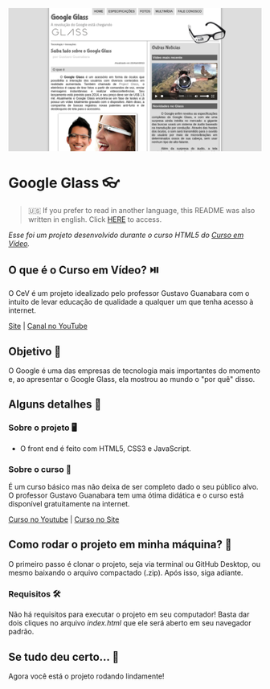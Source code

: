 ![Google Glass](readme-images/google-glass.png)

# Google Glass :eyeglasses:

> :us: If you prefer to read in another language, this README was also written in english. Click [HERE](/README.md) to access.

*Esse foi um projeto desenvolvido durante o curso HTML5 do [Curso em Vídeo](https://www.cursoemvideo.com/).*

## O que é o Curso em Vídeo? :play_or_pause_button:

O CeV é um projeto idealizado pelo professor Gustavo Guanabara com o intuito de levar educação de qualidade a qualquer um que tenha acesso à internet.

[Site](https://www.cursoemvideo.com/) | [Canal no YouTube](https://www.youtube.com/user/cursosemvideo)

## Objetivo :dart:

O Google é uma das empresas de tecnologia mais importantes do momento e, ao apresentar o Google Glass, ela mostrou ao mundo o "por quê" disso.

## Alguns detalhes :scroll:

### Sobre o projeto :desktop_computer:

* O front end é feito com HTML5, CSS3 e JavaScript.

### Sobre o curso :book:

É um curso básico mas não deixa de ser completo dado o seu público alvo. O professor Gustavo Guanabara tem uma ótima didática e o curso está disponível gratuitamente na internet.

[Curso no Youtube](https://www.youtube.com/playlist?list=PLHz_AreHm4dlAnJ_jJtV29RFxnPHDuk9o) | [Curso no Site](https://www.cursoemvideo.com/course/html5/)

## Como rodar o projeto em minha máquina? :thinking:

O primeiro passo é clonar o projeto, seja via terminal ou GitHub Desktop, ou mesmo baixando o arquivo compactado (.zip). Após isso, siga  adiante.

### Requisitos :hammer_and_wrench:

Não há requisitos para executar o projeto em seu computador! Basta dar dois cliques no arquivo *index.html* que ele será aberto em seu navegador padrão.

## Se tudo deu certo... :tada:

Agora você está o projeto rodando lindamente!
